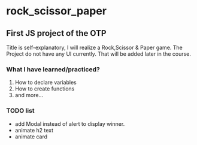 # rock_scissor_paper

## First JS project of the OTP

Title is self-explanatory, I will realize a Rock,Scissor & Paper game.
The Project do not have any UI currently.
That will be added later in the course.

### What I have learned/practiced?

1. How to declare variables
2. How to create functions
3. and more...

### TODO list

- add Modal instead of alert to display winner.
- animate h2 text
- animate card